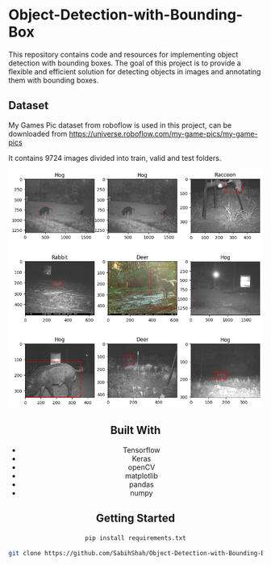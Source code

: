 # Object-Detection-with-Bounding-Box

This repository contains code and resources for implementing object detection with bounding boxes. The goal of this project is to provide a flexible and efficient solution for detecting objects in images and annotating them with bounding boxes.

## Dataset 
My Games Pic dataset from roboflow is used in this project, can be downloaded from https://universe.roboflow.com/my-game-pics/my-game-pics

It contains 9724 images divided into train, valid and test folders.

<div align="center">
  <a href="https://github.com/SabihShah/Object-Detection-with-Bounding-Box">
    <img src="images/overview.png">
  </a>

## Built With
- Tensorflow
- Keras
- openCV
- matplotlib
- pandas
- numpy

## Getting Started
```sh
pip install requirements.txt
```
```sh
git clone https://github.com/SabihShah/Object-Detection-with-Bounding-Box.git 
```
